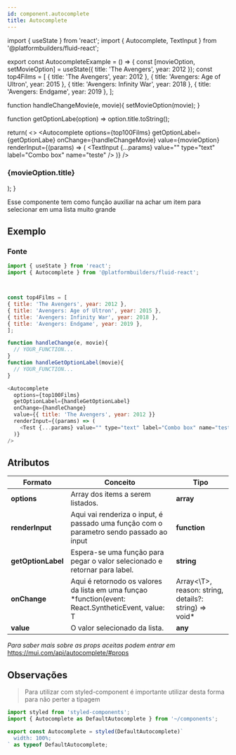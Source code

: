 ```yaml
---
id: component.autocomplete
title: Autocomplete
---
```


<!-- Component declaration begin -->

import { useState } from 'react';
import { Autocomplete, TextInput } from '@platformbuilders/fluid-react';

export const AutocompleteExample = () => {
const [movieOption, setMovieOption] = useState({ title: 'The Avengers', year: 2012 });
const top4Films = [
{ title: 'The Avengers', year: 2012 },
{ title: 'Avengers: Age of Ultron', year: 2015 },
{ title: 'Avengers: Infinity War', year: 2018 },
{ title: 'Avengers: Endgame', year: 2019 },
];

function handleChangeMovie(e, movie){
setMovieOption(movie);
}

function getOptionLabe(option) => 
option.title.toString();

return(
<>
<Autocomplete
options={top100Films}
getOptionLabel={getOptionLabe}
onChange={handleChangeMovie}
value={movieOption}
renderInput={(params) => (
  <TextInput {...params} value="" type="text" label="Combo box" name="teste" />
)}
/>
<h3>{movieOption.title}</h3>
</>
);
}

<!-- Component declaration end -->

<!-- Documentation begin -->
Esse componente tem como função auxiliar na achar um item para selecionar em uma lista muito grande

## Exemplo

### Fonte

```javascript
import { useState } from 'react';
import { Autocomplete } from '@platformbuilders/fluid-react';



const top4Films = [
{ title: 'The Avengers', year: 2012 },
{ title: 'Avengers: Age of Ultron', year: 2015 },
{ title: 'Avengers: Infinity War', year: 2018 },
{ title: 'Avengers: Endgame', year: 2019 },
];

function handleChange(e, movie){
  // YOUR_FUNCTION...
}
function handleGetOptionLabel(movie){
  // YOUR_FUNCTION...
}

<Autocomplete
  options={top100Films}
  getOptionLabel={handleGetOptionLabel}
  onChange={handleChange}
  value={{ title: 'The Avengers', year: 2012 }}
  renderInput={(params) => (
    <Test {...params} value="" type="text" label="Combo box" name="teste" />
  )}
/>

```

## Atributos

| Formato        | Conceito      | Tipo   |
| ------|-----|-----|
| **options**  	| Array dos items a serem listados. 	| **array**
| **renderInput**  	| Aqui vai renderiza o input, é passado uma função com o parametro sendo passado ao input 	| **function** 	|
| **getOptionLabel** 	| Espera-se uma função para pegar o valor selecionado e retornar para label. 	| **string** 	|
| **onChange** 	| Aqui é retornodo os valores da lista em uma funçao  *function(event: React.SyntheticEvent, value: T | Array<\T>, reason: string, details?: string) => void*	| **function** 	|
| **value** 	| O valor selecionado da lista. 	| **any** 	|

*Para saber mais sobre as props aceitas podem entrar em* https://mui.com/api/autocomplete/#props

## Observações

> Para utilizar com styled-component é importante utilizar desta forma para não perter a tipagem

```javascript
import styled from 'styled-components';
import { Autocomplete as DefaultAutocomplete } from '~/components';

export const Autocomplete = styled(DefaultAutocomplete)`
  width: 100%;
` as typeof DefaultAutocomplete;
```
